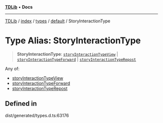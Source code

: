 [**TDLib**](../../../../../../README.md) • **Docs**

***

[TDLib](../../../../../../modules.md) / [index](../../../../../README.md) / [types](../../../README.md) / [default](../README.md) / StoryInteractionType

# Type Alias: StoryInteractionType

> **StoryInteractionType**: [`storyInteractionTypeView`](storyInteractionTypeView.md) \| [`storyInteractionTypeForward`](storyInteractionTypeForward.md) \| [`storyInteractionTypeRepost`](storyInteractionTypeRepost.md)

Any of:
- [storyInteractionTypeView](storyInteractionTypeView.md)
- [storyInteractionTypeForward](storyInteractionTypeForward.md)
- [storyInteractionTypeRepost](storyInteractionTypeRepost.md)

## Defined in

dist/generated/types.d.ts:63176
